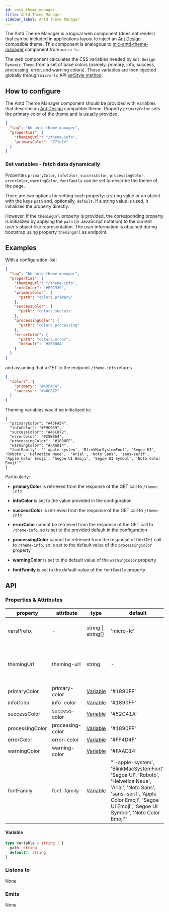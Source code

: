 ```yaml
---
id: antd_theme_manager
title: Antd Theme Manager
sidebar_label: Antd Theme Manager
---
```


<!--
WARNING: this file was automatically generated by Mia-Platform Doc Aggregator.
DO NOT MODIFY IT BY HAND.
Instead, modify the source file and run the aggregator to regenerate this file.
-->

<!--
WARNING:
This file is automatically generated. Please edit the 'README' file of the corresponding component and run `yarn copy:docs`
-->

[ant-design]: https://ant.design/
[mlc-antd-theme-manager]: https://micro-lc.io/add-ons/components/mlc-antd-theme-manager
[setStyle]: https://micro-lc.io/api/micro-lc-api/extensions#csssetstyle



The Antd Theme Manager is a logical web component (does not render) that can be included in applications layout to inject an [Ant Design][ant-design] compatible theme.
This component is analogous to [mlc-antd-theme-manager] component from `micro-lc`.

The web component calculates the CSS variables needed by `Ant Design Dynamic Theme` from a set of base colors (namely: primary, info, success, processing, error, and warning colors).
These variables are then injected globally through `micro-lc` API [setStyle method][setStyle].


## How to configure

The Antd Theme Manager component should be provided with variables that describe an [Ant Design][ant-design] compatible theme.
Property `primaryColor` sets the primary color of the theme and is usually provided.

```json
{
  "tag": "bk-antd-theme-manager",
  "properties": {
    "themingUrl": "/theme-info",
    "primaryColor": "771e1e"
  }
}
```

### Set variables - fetch data dynamically

Properties `primaryColor`, `infoColor`, `successColor`, `processingColor`, `errorColor`, `warningColor`, `fontFamily` can be set to describe the theme of the page.

There are two options for setting each property: a string value or an object with the keys `path` and, optionally, `default`.
If a string value is used, it initializes the property directly.

However, if the `themingUrl` property is provided, the corresponding property is initialized by applying the `path` (in JavaScript notation) to the current user's object-like representation.
The user information is obtained during bootstrap using property `themingUrl` as endpoint.

## Examples

With a configuration like:

```json
{
  "tag": "bk-antd-theme-manager",
  "properties": {
    "themingUrl": "/theme-info",
    "infoColor": "#F9C939",
    "primaryColor": {
      "path": "colors.primary"
    },
    "successColor": {
      "path": "colors.success"
    },
    "processingColor": {
      "path": "colors.processing"
    },
    "errorColor": {
      "path": "colors.error",
      "default": "#25B864"
    }
  }
}
```

and assuming that a GET to the endpoint `/theme-info` returns

```json
{
  "colors": {
    "primary": "#43FA54",
    "success": "#46C872"
  }
}
```

Theming variables would be initialized to:

```jsonc
{
  "primaryColor": "#43FA54",
  "infoColor": "#F9C939",
  "successColor": "#46C872",
  "errorColor": "#25B864",
  "processingColor": "#1890FF",
  "warningColor": "#FAAD14",
  "fontFamily": "'-apple-system', 'BlinkMacSystemFont', 'Segoe UI', 'Roboto', 'Helvetica Neue',  'Arial', 'Noto Sans', 'sans-serif', 'Apple Color Emoji', 'Segoe UI Emoji', 'Segoe UI Symbol', 'Noto Color Emoji'"
}
```

Particularly:

- **primaryColor** is retrieved from the response of the GET call to `/theme-info`

- **infoColor** is set to the value provided in the configuration

- **successColor** is retrieved from the response of the GET call to `/theme-info`

- **errorColor** cannot be retrieved from the response of the GET call to `/theme-info`, so is set to the provided default in the configuration

- **processingColor** cannot be retrieved from the response of the GET call to `/theme-info`, so is set to the default value of the `processingColor` property

- **warningColor** is set to the default value of the `warningColor` property

- **fontFamily** is set to the default value of the `fontFamily` property



## API

### Properties & Attributes

| property        | attribute        | type                   | default    | description                                               |
| --------------- | ---------------- | ---------------------- | ---------- | --------------------------------------------------------- |
| varsPrefix      | -                | string \| string[]     | 'micro-lc' | prefix to apply to css variables                          |
| themingUrl      | theming-url      | string                 | -          | optional endpoint to call to initialize theming variables |
| primaryColor    | primary-color    | [Variable](#variable) | '#1890FF'  | primary color                                             |
| infoColor       | info-color       | [Variable](#variable) | '#1890FF'  | info color                                                |
| successColor    | success-color    | [Variable](#variable) | '#52C41A'  | success color                                             |
| processingColor | processing-color | [Variable](#variable) | '#1890FF'  | processing color                                          |
| errorColor      | error-color      | [Variable](#variable) | '#FF4D4F'  | error color                                               |
| warningColor    | warning-color    | [Variable](#variable) | '#FAAD14'  | warning color                                             |
| fontFamily      | font-family      | [Variable](#variable) | "'-apple-system', 'BlinkMacSystemFont', 'Segoe UI', 'Roboto', 'Helvetica Neue',  'Arial', 'Noto Sans', 'sans-serif', 'Apple Color Emoji', 'Segoe UI Emoji', 'Segoe UI Symbol', 'Noto Color Emoji'" | fonts |


#### Variable

```typescript
type Variable = string | {
  path: string
  default?: string
}
```

### Listens to

None

### Emits

None
